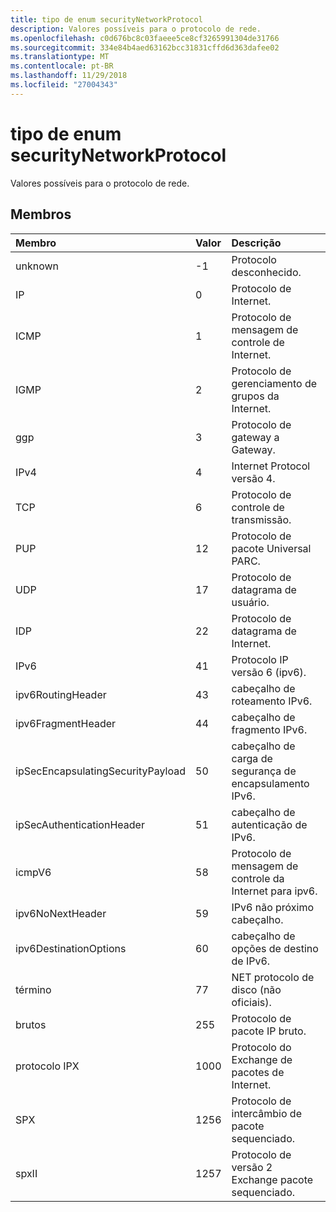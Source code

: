 ```yaml
---
title: tipo de enum securityNetworkProtocol
description: Valores possíveis para o protocolo de rede.
ms.openlocfilehash: c0d676bc8c03faeee5ce8cf3265991304de31766
ms.sourcegitcommit: 334e84b4aed63162bcc31831cffd6d363dafee02
ms.translationtype: MT
ms.contentlocale: pt-BR
ms.lasthandoff: 11/29/2018
ms.locfileid: "27004343"
---
```

# <a name="securitynetworkprotocol-enum-type"></a>tipo de enum securityNetworkProtocol

Valores possíveis para o protocolo de rede.

## <a name="members"></a>Membros

|Membro|Valor|Descrição|
|:---|:---|:---|
|unknown|-1|Protocolo desconhecido.|
|IP|0|Protocolo de Internet.|
|ICMP|1| Protocolo de mensagem de controle de Internet.|
|IGMP|2| Protocolo de gerenciamento de grupos da Internet.|
|ggp|3| Protocolo de gateway a Gateway.|
|IPv4|4| Internet Protocol versão 4.|
|TCP|6| Protocolo de controle de transmissão.|
|PUP|12| Protocolo de pacote Universal PARC.|
|UDP|17| Protocolo de datagrama de usuário.|
|IDP|22| Protocolo de datagrama de Internet.|
|IPv6|41| Protocolo IP versão 6 (ipv6).|
|ipv6RoutingHeader|43| cabeçalho de roteamento IPv6.|
|ipv6FragmentHeader|44| cabeçalho de fragmento IPv6.|
|ipSecEncapsulatingSecurityPayload|50| cabeçalho de carga de segurança de encapsulamento IPv6.|
|ipSecAuthenticationHeader|51| cabeçalho de autenticação de IPv6.|
|icmpV6|58| Protocolo de mensagem de controle da Internet para ipv6.|
|ipv6NoNextHeader|59| IPv6 não próximo cabeçalho.|
|ipv6DestinationOptions|60| cabeçalho de opções de destino de IPv6.|
|término|77| NET protocolo de disco (não oficiais).|
|brutos|255| Protocolo de pacote IP bruto.|
|protocolo IPX|1000| Protocolo do Exchange de pacotes de Internet.|
|SPX|1256| Protocolo de intercâmbio de pacote sequenciado.|
|spxII|1257| Protocolo de versão 2 Exchange pacote sequenciado.|